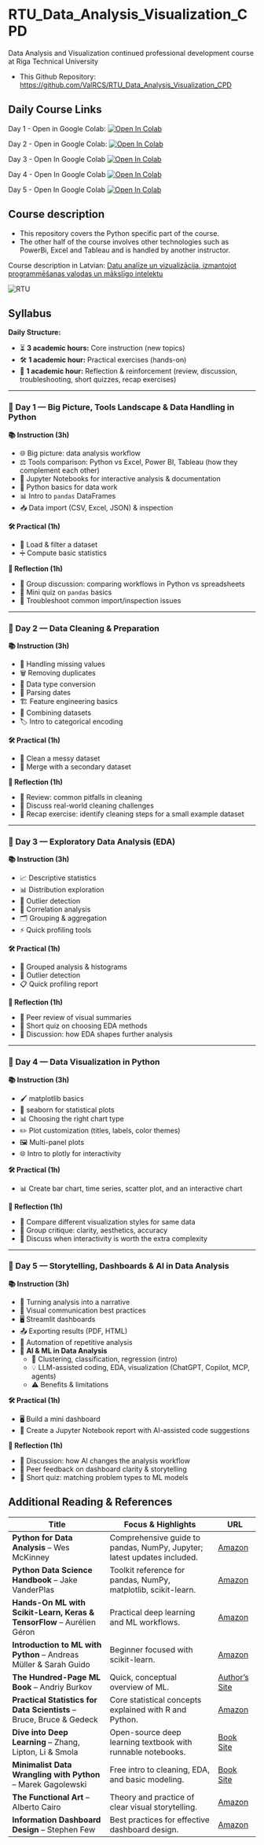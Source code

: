 # RTU_Data_Analysis_Visualization_CPD

Data Analysis and Visualization continued professional development course at Riga Technical University

* This Github Repository: https://github.com/ValRCS/RTU_Data_Analysis_Visualization_CPD

## Daily Course Links

Day 1 - Open in Google Colab: [![Open In Colab](https://colab.research.google.com/assets/colab-badge.svg)](https://colab.research.google.com/github/ValRCS/RTU_Data_Analysis_Visualization_CPD/blob/main/notebooks/day1_big_picture_intro.ipynb?force_copy=true)

Day 2 - Open in Google Colab: [![Open In Colab](https://colab.research.google.com/assets/colab-badge.svg)](https://colab.research.google.com/github/ValRCS/RTU_Data_Analysis_Visualization_CPD/blob/main/notebooks/day2_data_cleaning_preparation.ipynb?force_copy=true)

Day 3 - Open In Google Colab [![Open In Colab](https://colab.research.google.com/assets/colab-badge.svg)](
https://colab.research.google.com/github/ValRCS/RTU_Data_Analysis_Visualization_CPD/blob/main/notebooks/day3_exploratory_data_analysis.ipynb?force_copy=true)

Day 4 - Open In Google Colab [![Open In Colab](https://colab.research.google.com/assets/colab-badge.svg)](
https://colab.research.google.com/github/ValRCS/RTU_Data_Analysis_Visualization_CPD/blob/main/notebooks/day4_Irises_Data_Analysis_Workflow_Classification_Clustering.ipynb?force_copy=true)

Day 5 - Open In Google Colab [![Open In Colab](https://colab.research.google.com/assets/colab-badge.svg)](
https://colab.research.google.com/github/ValRCS/RTU_Data_Analysis_Visualization_CPD/blob/main/notebooks/day5_end_to_end_machine_learning_project.ipynb?force_copy=true)


## Course description

* This repository covers the Python specific part of the course. 
* The other half of the course involves other technologies such as PowerBi, Excel and Tableau and is handled by another instructor.

Course description in Latvian: [Datu analīze un vizualizācija, izmantojot programmēšanas valodas un mākslīgo intelektu](https://www.rtu.lv/lv/studijas/talakizglitiba/macibas-ar-projektu-lidzfinansejumu/individualo-macibu-kontu-pieejas-attistiba/datu-analize-un-vizualizacija-izmantojot-programmesanas-valodas-un-maksligo-intelektu)

![RTU](https://www.rtu.lv/images/logo_lv.svg?v=1.1)

## Syllabus

**Daily Structure:**  
- ⏳ **3 academic hours:** Core instruction (new topics)  
- 🛠 **1 academic hour:** Practical exercises (hands-on)  
- 🔄 **1 academic hour:** Reflection & reinforcement (review, discussion, troubleshooting, short quizzes, recap exercises)  

---

### **📅 Day 1 — Big Picture, Tools Landscape & Data Handling in Python**
**📚 Instruction (3h)**  
- 🌐 Big picture: data analysis workflow  
- ⚖️ Tools comparison: Python vs Excel, Power BI, Tableau (how they complement each other)  
- 📓 Jupyter Notebooks for interactive analysis & documentation  
- 🐍 Python basics for data work  
- 📊 Intro to `pandas` DataFrames  
- 📥 Data import (CSV, Excel, JSON) & inspection  

**🛠 Practical (1h)**  
- 📂 Load & filter a dataset  
- ➗ Compute basic statistics  

**🔄 Reflection (1h)**  
- 💬 Group discussion: comparing workflows in Python vs spreadsheets  
- 📝 Mini quiz on `pandas` basics  
- 🐞 Troubleshoot common import/inspection issues  

---

### **📅 Day 2 — Data Cleaning & Preparation**
**📚 Instruction (3h)**  
- 🧹 Handling missing values  
- 🗑 Removing duplicates  
- 🔄 Data type conversion  
- 📅 Parsing dates  
- 🏗 Feature engineering basics  
- 🔗 Combining datasets  
- 🏷 Intro to categorical encoding  

**🛠 Practical (1h)**  
- 🧽 Clean a messy dataset  
- 🔀 Merge with a secondary dataset  

**🔄 Reflection (1h)**  
- 🧐 Review: common pitfalls in cleaning  
- 💬 Discuss real-world cleaning challenges  
- 📝 Recap exercise: identify cleaning steps for a small example dataset  

---

### **📅 Day 3 — Exploratory Data Analysis (EDA)**
**📚 Instruction (3h)**  
- 📈 Descriptive statistics  
- 📊 Distribution exploration  
- 🚨 Outlier detection  
- 🔗 Correlation analysis  
- 🗂 Grouping & aggregation  
- ⚡ Quick profiling tools  

**🛠 Practical (1h)**  
- 📂 Grouped analysis & histograms  
- 🚨 Outlier detection  
- 📋 Quick profiling report  

**🔄 Reflection (1h)**  
- 👥 Peer review of visual summaries  
- 📝 Short quiz on choosing EDA methods  
- 💬 Discussion: how EDA shapes further analysis  

---

### **📅 Day 4 — Data Visualization in Python**
**📚 Instruction (3h)**  
- 🖌 matplotlib basics  
- 🎨 seaborn for statistical plots  
- 📊 Choosing the right chart type  
- ✏️ Plot customization (titles, labels, color themes)  
- 🖼 Multi-panel plots  
- 🌐 Intro to plotly for interactivity  

**🛠 Practical (1h)**  
- 📊 Create bar chart, time series, scatter plot, and an interactive chart  

**🔄 Reflection (1h)**  
- 🧐 Compare different visualization styles for same data  
- 👥 Group critique: clarity, aesthetics, accuracy  
- 💬 Discuss when interactivity is worth the extra complexity  

---

### **📅 Day 5 — Storytelling, Dashboards & AI in Data Analysis**
**📚 Instruction (3h)**  
- 📖 Turning analysis into a narrative  
- 🎯 Visual communication best practices  
- 🖥 Streamlit dashboards  
- 📤 Exporting results (PDF, HTML)  
- 🔁 Automation of repetitive analysis  
- 🤖 **AI & ML in Data Analysis**
  - 📌 Clustering, classification, regression (intro)  
  - 💡 LLM-assisted coding, EDA, visualization (ChatGPT, Copilot, MCP, agents)  
  - ⚠️ Benefits & limitations  

**🛠 Practical (1h)**  
- 🖥 Build a mini dashboard  
- 🤝 Create a Jupyter Notebook report with AI-assisted code suggestions  

**🔄 Reflection (1h)**  
- 💬 Discussion: how AI changes the analysis workflow  
- 👥 Peer feedback on dashboard clarity & storytelling  
- 📝 Short quiz: matching problem types to ML models

## Additional Reading & References

| Title | Focus & Highlights | URL |
|-------|--------------------|-----|
| **Python for Data Analysis** – Wes McKinney | Comprehensive guide to pandas, NumPy, Jupyter; latest updates included. | [Amazon](https://www.amazon.com/dp/109810403X) |
| **Python Data Science Handbook** – Jake VanderPlas | Toolkit reference for pandas, NumPy, matplotlib, scikit-learn. | [Amazon](https://www.amazon.com/dp/1491912057) |
| **Hands-On ML with Scikit-Learn, Keras & TensorFlow** – Aurélien Géron | Practical deep learning and ML workflows. | [Amazon](https://www.amazon.com/dp/1098125975) |
| **Introduction to ML with Python** – Andreas Müller & Sarah Guido | Beginner focused with scikit-learn. | [Amazon](https://www.amazon.com/dp/1449369413) |
| **The Hundred-Page ML Book** – Andriy Burkov | Quick, conceptual overview of ML. | [Author’s Site](http://themlbook.com/) |
| **Practical Statistics for Data Scientists** – Bruce, Bruce & Gedeck | Core statistical concepts explained with R and Python. | [Amazon](https://www.amazon.com/dp/149207294X) |
| **Dive into Deep Learning** – Zhang, Lipton, Li & Smola | Open-source deep learning textbook with runnable notebooks. | [Book Site](https://d2l.ai/) |
| **Minimalist Data Wrangling with Python** – Marek Gagolewski | Free intro to cleaning, EDA, and basic modeling. | [Book Site](https://datawranglingpy.gagolewski.com/) |
| **The Functional Art** – Alberto Cairo | Theory and practice of clear visual storytelling. | [Amazon](https://www.amazon.com/dp/0321834739) |
| **Information Dashboard Design** – Stephen Few | Best practices for effective dashboard design. | [Amazon](https://www.amazon.com/dp/1938377001) |


